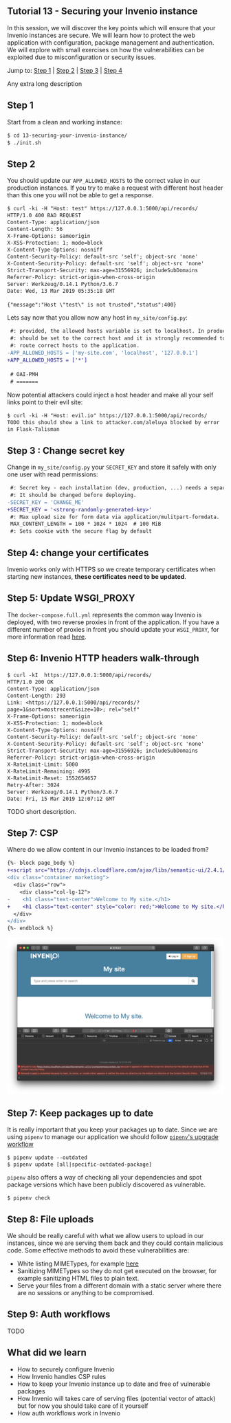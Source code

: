## Tutorial 13 - Securing your Invenio instance

In this session, we will discover the key points which will ensure that your Invenio instances are secure. We will learn how to protect the web application with configuration, package management and authentication. We will explore with small exercises on how the vulnerabilities can be exploited due to misconfiguration or security issues.

Jump to: [Step 1](#step-1) | [Step 2](#step-2) | [Step 3](#step-3) | [Step 4](#step-4)

Any extra long description

## Step 1

Start from a clean and working instance:

```bash
$ cd 13-securing-your-invenio-instance/
$ ./init.sh
```

## Step 2

You should update our `APP_ALLOWED_HOSTS` to the correct value in our production instances. If you try to make a request with different host header than this one you will not be able to get a response.

```console
$ curl -ki -H "Host: test" https://127.0.0.1:5000/api/records/
HTTP/1.0 400 BAD REQUEST
Content-Type: application/json
Content-Length: 56
X-Frame-Options: sameorigin
X-XSS-Protection: 1; mode=block
X-Content-Type-Options: nosniff
Content-Security-Policy: default-src 'self'; object-src 'none'
X-Content-Security-Policy: default-src 'self'; object-src 'none'
Strict-Transport-Security: max-age=31556926; includeSubDomains
Referrer-Policy: strict-origin-when-cross-origin
Server: Werkzeug/0.14.1 Python/3.6.7
Date: Wed, 13 Mar 2019 05:35:18 GMT

{"message":"Host \"test\" is not trusted","status":400}
```

Lets say now that you allow now  any host in `my_site/config.py`:

```diff
 #: provided, the allowed hosts variable is set to localhost. In production it
 #: should be set to the correct host and it is strongly recommended to only
 #: route correct hosts to the application.
-APP_ALLOWED_HOSTS = ['my-site.com', 'localhost', '127.0.0.1']
+APP_ALLOWED_HOSTS = ['*']

 # OAI-PMH
 # =======
```

Now potential attackers could inject a host header and make all your self links point to their evil site:

```console
$ curl -ki -H "Host: evil.io" https://127.0.0.1:5000/api/records/
TODO this should show a link to attacker.com/aleluya blocked by error in Flask-Talisman
```

## Step 3 : Change secret key

Change in `my_site/config.py` your `SECRET_KEY` and store it safely with only one user with read permissions:

```diff
 #: Secret key - each installation (dev, production, ...) needs a separate key.
 #: It should be changed before deploying.
-SECRET_KEY = 'CHANGE_ME'
+SECRET_KEY = '<strong-randomly-generated-key>'
 #: Max upload size for form data via application/mulitpart-formdata.
 MAX_CONTENT_LENGTH = 100 * 1024 * 1024  # 100 MiB
 #: Sets cookie with the secure flag by default
```

## Step 4: change your certificates

Invenio works only with HTTPS so we create temporary certificates when starting new instances, **these certificates need to be updated**.

## Step 5: Update WSGI_PROXY

The `docker-compose.full.yml` represents the common way Invenio is deployed, with two reverse proxies in front of the application. If you have a different number of proxies in front you should update your `WSGI_PROXY`, for more information read [here](https://invenio-base.readthedocs.io/en/latest/api.html#invenio_base.wsgi.wsgi_proxyfix).

## Step 6: Invenio HTTP headers walk-through

```console
$ curl -kI  https://127.0.0.1:5000/api/records/
HTTP/1.0 200 OK
Content-Type: application/json
Content-Length: 293
Link: <https://127.0.0.1:5000/api/records/?page=1&sort=mostrecent&size=10>; rel="self"
X-Frame-Options: sameorigin
X-XSS-Protection: 1; mode=block
X-Content-Type-Options: nosniff
Content-Security-Policy: default-src 'self'; object-src 'none'
X-Content-Security-Policy: default-src 'self'; object-src 'none'
Strict-Transport-Security: max-age=31556926; includeSubDomains
Referrer-Policy: strict-origin-when-cross-origin
X-RateLimit-Limit: 5000
X-RateLimit-Remaining: 4995
X-RateLimit-Reset: 1552654657
Retry-After: 3024
Server: Werkzeug/0.14.1 Python/3.6.7
Date: Fri, 15 Mar 2019 12:07:12 GMT
```
TODO short description.

## Step 7: CSP

Where do we allow content in our Invenio instances to be loaded from?

```diff
{%- block page_body %}
+<script src="https://cdnjs.cloudflare.com/ajax/libs/semantic-ui/2.4.1/components/accordion.css"></script>
<div class="container marketing">
  <div class="row">
    <div class="col-lg-12">
-    <h1 class="text-center">Welcome to My site.</h1>
+    <h1 class="text-center" style="color: red;">Welcome to My site.</h1>
  </div>
</div>
{%- endblock %}
```

![](csp-rule.png)


## Step 7: Keep packages up to date

It is really important that you keep your packages up to date. Since we are using `pipenv` to manage our application we should follow [`pipenv`'s upgrade workflow](https://pipenv.readthedocs.io/en/latest/basics/#example-pipenv-upgrade-workflow)
```console
$ pipenv update --outdated
$ pipenv update [all|specific-outdated-package]
```

`pipenv` also offers a way of checking all your dependencies and spot package versions which have been publicly discovered as vulnerable.

```console
$ pipenv check
```

## Step 8: File uploads

We should be really careful with what we allow users to upload in our instances, since we are serving them back and they could contain malicious code. Some effective methods to avoid these vulnerabilities are:

- White listing MIMETypes, for example [here](https://github.com/inveniosoftware/invenio-files-rest/blob/69a07a7992a548ae1f4f8d12b784a5b2fbbfdd44/invenio_files_rest/helpers.py#L28-L39)
- Sanitizing MIMETypes so they do not get executed on the browser, for example sanitizing HTML files to plain text.
- Serve your files from a different domain with a static server where there are no sessions or anything  to be compromised.

## Step 9: Auth workflows

TODO

## What did we learn

* How to securely configure Invenio
* How Invenio handles CSP rules
* How to keep your Invenio instance up to date and free of vulnerable packages
* How Invenio will takes care of serving files (potential vector of attack) but for now you should take care of it yourself
* How auth workflows work in Invenio
